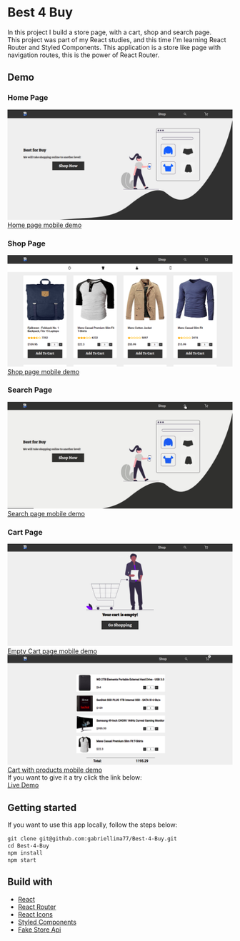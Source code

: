 # Best 4 Buy

In this project I build a store page, with a cart, shop and search page.</br>
This project was part of my React studies, and this time I'm learning React Router and Styled Components. This application is a store like page with navigation routes, this is the power of React Router.</br>

## Demo
### Home Page
![Home page demo](./demo/home.png)[Home page mobile demo](./demo/home_mobile.png) </br>

### Shop Page
![Shop page demo](./demo/shop.png)[Shop page mobile demo](./demo/shop_mobile.png) </br>

### Search Page
![Search Page demo](./demo/search.gif)[Search page mobile demo](./demo/search_mobile.png) </br>

### Cart Page
![Empty Cart demo](./demo/empty_cart.png)
[Empty Cart page mobile demo](./demo/empty_cart_mobile.png) </br>
![Cart with products](./demo/cart.png)
[Cart with products mobile demo](./demo/cart_mobile.png) </br>
If you want to give it a try click the link below: </br>
[Live Demo](https://gabriellima77.github.io/Best-4-Buy/)

## Getting started
If you want to use this app locally, follow the steps below: </br>
```
git clone git@github.com:gabriellima77/Best-4-Buy.git
cd Best-4-Buy
npm install
npm start
```

## Build with
- [React](https://reactjs.org/)
- [React Router](https://reactrouter.com/)
- [React Icons](https://react-icons.github.io/react-icons/)
- [Styled Components](https://styled-components.com/)
- [Fake Store Api](https://fakestoreapi.com/)